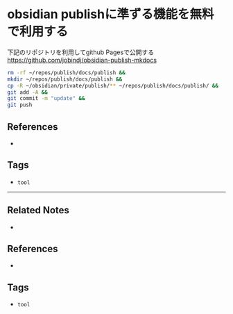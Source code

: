 # obsidian publishに準ずる機能を無料で利用する
下記のリポジトリを利用してgithub Pagesで公開する
https://github.com/jobindj/obsidian-publish-mkdocs


```sh
rm -rf ~/repos/publish/docs/publish &&
mkdir ~/repos/publish/docs/publish &&
cp -R ~/obsidian/private/publish/** ~/repos/publish/docs/publish/ &&
git add -A &&
git commit -m "update" &&
git push
```



## References
- 

## Tags
- `tool` 

---
## Related Notes
- 

## References
- 

## Tags
- `tool` 